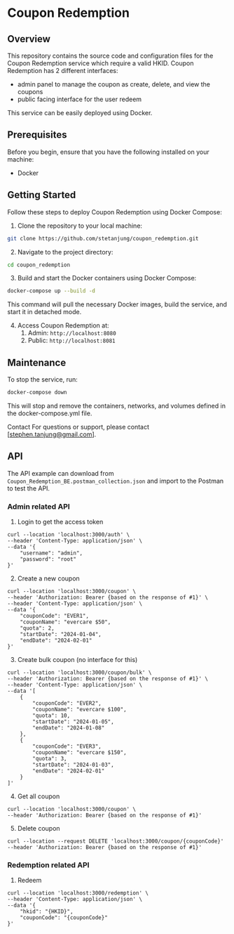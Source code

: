 # Coupon Redemption

## Overview

This repository contains the source code and configuration files for the Coupon Redemption service which require a valid HKID.
Coupon Redemption has 2 different interfaces:

-   admin panel to manage the coupon as create, delete, and view the coupons
-   public facing interface for the user redeem

This service can be easily deployed using Docker.

## Prerequisites

Before you begin, ensure that you have the following installed on your machine:

-   Docker

## Getting Started

Follow these steps to deploy Coupon Redemption using Docker Compose:

1. Clone the repository to your local machine:

```bash
git clone https://github.com/stetanjung/coupon_redemption.git
```

2. Navigate to the project directory:

```bash
cd coupon_redemption
```

3. Build and start the Docker containers using Docker Compose:

```bash
docker-compose up --build -d
```

This command will pull the necessary Docker images, build the service, and start it in detached mode.

4. Access Coupon Redemption at:
    1. Admin: `http://localhost:8080`
    2. Public: `http://localhost:8081`

## Maintenance

To stop the service, run:

```bash
docker-compose down
```

This will stop and remove the containers, networks, and volumes defined in the docker-compose.yml file.

Contact
For questions or support, please contact [stephen.tanjung@gmail.com].

## API

The API example can download from `Coupon_Redemption_BE.postman_collection.json` and import to the Postman to test the API.

### Admin related API

1. Login to get the access token

```
curl --location 'localhost:3000/auth' \
--header 'Content-Type: application/json' \
--data '{
    "username": "admin",
    "password": "root"
}'
```

2. Create a new coupon

```
curl --location 'localhost:3000/coupon' \
--header 'Authorization: Bearer {based on the response of #1}' \
--header 'Content-Type: application/json' \
--data '{
    "couponCode": "EVER1",
    "couponName": "evercare $50",
    "quota": 2,
    "startDate": "2024-01-04",
    "endDate": "2024-02-01"
}'
```

3. Create bulk coupon (no interface for this)

```
curl --location 'localhost:3000/coupon/bulk' \
--header 'Authorization: Bearer {based on the response of #1}' \
--header 'Content-Type: application/json' \
--data '[
    {
        "couponCode": "EVER2",
        "couponName": "evercare $100",
        "quota": 10,
        "startDate": "2024-01-05",
        "endDate": "2024-01-08"
    },
    {
        "couponCode": "EVER3",
        "couponName": "evercare $150",
        "quota": 3,
        "startDate": "2024-01-03",
        "endDate": "2024-02-01"
    }
]'
```

4. Get all coupon

```
curl --location 'localhost:3000/coupon' \
--header 'Authorization: Bearer {based on the response of #1}'
```

5. Delete coupon

```
curl --location --request DELETE 'localhost:3000/coupon/{couponCode}'
--header 'Authorization: Bearer {based on the response of #1}'
```

### Redemption related API

1. Redeem

```
curl --location 'localhost:3000/redemption' \
--header 'Content-Type: application/json' \
--data '{
    "hkid": "{HKID}",
    "couponCode": "{couponCode}"
}'
```
